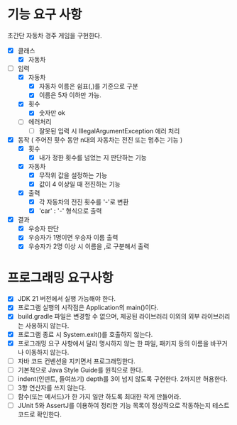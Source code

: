 # 기능 요구 사항
초간단 자동차 경주 게임을 구현한다.

- [x] 클래스
  - [x] 자동차

- [ ] 입력
  - [x] 자동차
    - [x] 자동차 이름은 쉼표(,)를 기준으로 구분
    - [x] 이름은 5자 이하만 가능.
  - [x] 횟수 
    - [x] 숫자만 ok
  - [ ] 에러처리
    - [ ] 잘못된 입력 시 IllegalArgumentException 에러 처리 

- [x] 동작 ( 주어진 횟수 동안 n대의 자동차는 전진 또는 멈추는 기능 )
  - [x] 횟수
    - [x] 내가 정한 횟수를 넘었는 지 판단하는 기능
  - [x] 자동차
    - [x] 무작위 값을 설정하는 기능
    - [x] 값이 4 이상일 때 전진하는 기능
  - [x] 출력
    - [x] 각 자동차의 전진 횟수를 '-'로 변환
    - [x] 'car' : '-' 형식으로 출력

- [x] 결과
  - [x] 우승자 판단
  - [x] 우승자가 1명이면 우승자 이름 출력
  - [x] 우승자가 2명 이상 시 이름을 ,로 구분해서 출력

# 프로그래밍 요구사항
- [x] JDK 21 버전에서 실행 가능해야 한다.
- [x] 프로그램 실행의 시작점은 Application의 main()이다.
- [x] build.gradle 파일은 변경할 수 없으며, 제공된 라이브러리 이외의 외부 라이브러리는 사용하지 않는다.
- [x] 프로그램 종료 시 System.exit()를 호출하지 않는다.
- [x] 프로그래밍 요구 사항에서 달리 명시하지 않는 한 파일, 패키지 등의 이름을 바꾸거나 이동하지 않는다.
- [ ] 자바 코드 컨벤션을 지키면서 프로그래밍한다.
- [ ] 기본적으로 Java Style Guide를 원칙으로 한다.
- [ ] indent(인덴트, 들여쓰기) depth를 3이 넘지 않도록 구현한다. 2까지만 허용한다.
- [ ] 3항 연산자를 쓰지 않는다.
- [ ] 함수(또는 메서드)가 한 가지 일만 하도록 최대한 작게 만들어라.
- [ ] JUnit 5와 AssertJ를 이용하여 정리한 기능 목록이 정상적으로 작동하는지 테스트 코드로 확인한다.

